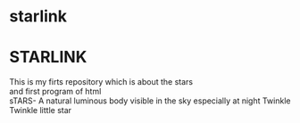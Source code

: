 # starlink
<html>
  <head>
    <h1>STARLINK <br> </h1>
    </head>
  <body>This is my firts repository which is about the stars<br>
     and first program of html <br>
   sTARS-  A natural luminous body visible in the sky especially at night 
    Twinkle Twinkle little star
    </body>
    </html>
